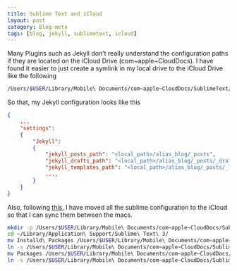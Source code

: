 ```yaml
---
title: Sublime Text and iCloud
layout: post
category: Blog-meta
tags: [blog, jekyll, sublimetext, icloud]
---
```

Many Plugins such as Jekyll don't really understand the configuration paths if they are located on the iCloud Drive (com~apple~CloudDocs). I have found it easier to just create a symlink in my local drive to the iCloud Drive like the following

```sh
/Users/$USER/Library/Mobile\ Documents/com~apple~CloudDocs/SublimeText/projects/project_name alias_project_name
```

So that, my Jekyll configuration looks like this

```json
{
    ...
    "settings":
    {
        "Jekyll":   
        {
            "jekyll_posts_path": "<local_path>/alias_blog/_posts",
            "jekyll_drafts_path": "<local_path>/alias_blog/_posts/_drafts",
            "jekyll_templates_path": "<local_path>/alias_blog/_posts/_layouts",
            ...,
        }
    }
}
```

Also, following [this](https://gist.github.com/elilien/df990641b0a1b8e4a179), I have moved all the sublime configuration to the iCloud so that I can sync them between the macs.

```sh
mkdir -p /Users/$USER/Library/Mobile\ Documents/com~apple~CloudDocs/SublimeText/sync/
cd ~/Library/Application\ Support/Sublime\ Text\ 3/
mv Installd\ Packages /Users/$USER/Library/Mobile\ Documents/com~apple~CloudDocs/SublimeText/sync/
ln -s /Users/$USER/Library/Mobile\ Documents/com~apple~CloudDocs/SublimeText/sync/Installed\ Packages
mv Packages /Users/$USER/Library/Mobile\ Documents/com~apple~CloudDocs/SublimeText/sync/
ln -s /Users/$USER/Library/Mobile\ Documents/com~apple~CloudDocs/SublimeText/sync/Packages
```
